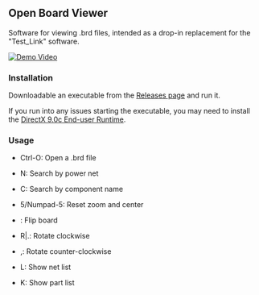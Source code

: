 ## Open Board Viewer

Software for viewing .brd files, intended as a drop-in replacement for the
"Test_Link" software.

[![Demo Video](https://github.com/chloridite/OpenBoardView/raw/master/asset/screenshot.png)](https://www.youtube.com/watch?v=1Pi5RGC-rJw)

### Installation

Downloadable an executable from the [Releases page](https://github.com/chloridite/OpenBoardView/releases)
and run it.

If you run into any issues starting the executable, you may need to install
the [DirectX 9.0c End-user Runtime](https://www.microsoft.com/en-us/download/details.aspx?id=8109).

### Usage

- Ctrl-O: Open a .brd file
- N: Search by power net
- C: Search by component name

- 5/Numpad-5: Reset zoom and center 
- <space>: Flip board
- R|.: Rotate clockwise
- ,: Rotate counter-clockwise
- L: Show net list
- K: Show part list

